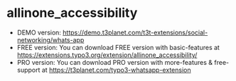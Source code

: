 # allinone_accessibility

- DEMO version: https://demo.t3planet.com/t3t-extensions/social-networking/whats-app
- FREE version: You can download FREE version with basic-features at https://extensions.typo3.org/extension/allinone_accessibility/
- PRO version: You can download PRO version with more-features & free-support at https://t3planet.com/typo3-whatsapp-extension
